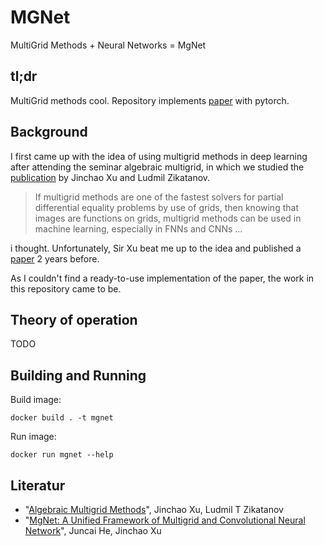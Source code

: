 # MGNet  
MultiGrid Methods + Neural Networks = MgNet  

## tl;dr  
MultiGrid methods cool. Repository implements [paper][2] with pytorch.

## Background  

I first came up with the idea of using multigrid methods in deep learning 
after attending the seminar algebraic multigrid, in which we studied the 
[publication](https://arxiv.org/abs/1611.01917?context=math) by Jinchao Xu 
and Ludmil Zikatanov. 
> If multigrid methods are one of the fastest solvers 
for partial differential equality problems by use of grids, then knowing that
 images are functions on grids, multigrid methods can be used in machine 
learning, especially in FNNs and CNNs ...

i thought. Unfortunately, Sir Xu 
beat me up to the idea and published a [paper][2] 2 years before.  

As I couldn't find a ready-to-use implementation of the paper, the work in this 
repository came to be.  


## Theory of operation  
TODO

## Building and Running  
Build image:
```shell
docker build . -t mgnet
```  
Run image:
```shell
docker run mgnet --help
```

## Literatur
- "[Algebraic Multigrid Methods][1]", Jinchao Xu, Ludmil T Zikatanov
- "[MgNet: A Unified Framework of Multigrid and Convolutional Neural Network][2]", Juncai He, Jinchao Xu


[1]: https://arxiv.org/abs/1611.01917?context=math
[2]: http://arxiv.org/abs/1901.10415
